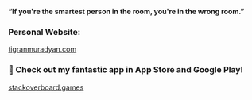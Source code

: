 **“If you're the smartest person in the room, you're in the wrong room.”**

### Personal Website:

[tigranmuradyan.com](https://tigranmuradyan.com)

### 🚀 Check out my fantastic app in App Store and Google Play!

[stackoverboard.games](https://stackoverboard.games)
